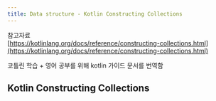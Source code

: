 ```yaml
---
title: Data structure - Kotlin Constructing Collections
---
```


참고자료   
[https://kotlinlang.org/docs/reference/constructing-collections.html](https://kotlinlang.org/docs/reference/constructing-collections.html)

코틀린 학습 + 영어 공부를 위해 kotlin 가이드 문서를 번역함   

## Kotlin Constructing Collections

